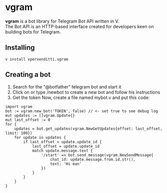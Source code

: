 # vgram  
**vgram** is a bot library for Telegram Bot API written in V.   
The Bot API is an HTTP-based interface created for developers keen on building bots for Telegram.
## Installing  
```
v install vpervenditti.vgram
```
## Creating a bot  
1. Search for the “@botfather” telegram bot and start it  
2. Click on or type /newbot to create a new bot and follow his instructions  
3. Get the token Now, create a file named mybot.v and put this code:  
```
import vgram
bot := vgram.new_bot('TOKEN', false) // <- set true to see debug log
mut updates := []vgram.Update{}
mut last_offset := 0
for {
    updates = bot.get_updates(vgram.NewGetUpdates{offset: last_offset, limit: 100})
    for update in updates {
        if last_offset < update.update_id {
            last_offset = update.update_id
            match update.message.text {
                '/start' => bot.send_message(vgram.NewSendMessage{
                    chat_id: update.message.from.id.str(),
                    text: 'Hi man'
                })
            }
        }
    }
}
```
